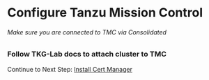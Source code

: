 # Configure Tanzu Mission Control

###### Make sure you are connected to TMC via Consolidated

### Follow TKG-Lab docs to attach cluster to TMC

Continue to Next Step: [Install Cert Manager](02-install-cert-manager.md)
